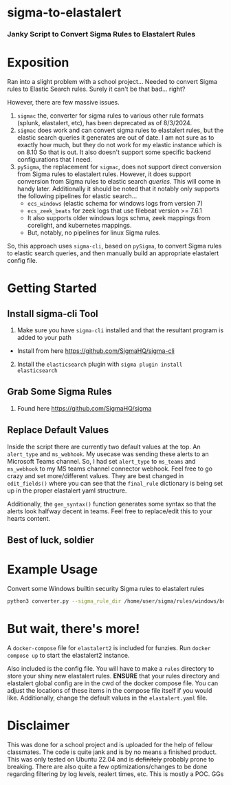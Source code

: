 # sigma-to-elastalert
### Janky Script to Convert Sigma Rules to Elastalert Rules 

# Exposition
Ran into a slight problem with a school project... Needed to convert Sigma rules to Elastic Search rules. Surely it can't be that bad... right?

However, there are few massive issues.

1. `sigmac` the, converter for sigma rules to various other rule formats (splunk, elastalert, etc), has been deprecated as of 8/3/2024.
2. `sigmac` does work and can convert sigma rules to elastalert rules, but the elastic search queries it generates are out of date. I am not sure as to exactly how much, but they do not work for my elastic instance which is on 8.10 So that is out. It also doesn't support some specific backend configurations that I need. 
3. `pySigma`, the replacement for `sigmac`, does not support direct conversion from Sigma rules to elastalert rules. However, it does support conversion from Sigma rules to elastic search *queries*. This will come in handy later. Additionally it should be noted that it notably only supports the following pipelines for elastic search...
	- `ecs_windows` (elastic schema for windows logs from version 7) 
	- `ecs_zeek_beats` for zeek logs that use filebeat version >= 7.6.1
	- It also supports older windows logs schma, zeek mappings from corelight, and kubernetes mappings.
	- But, notably, no pipelines for linux Sigma rules. 

So, this approach uses `sigma-cli`, based on `pySigma`, to convert Sigma rules to elastic search queries, and then manually build an appropriate elastalert config file. 

# Getting Started

## Install sigma-cli Tool
1. Make sure you have `sigma-cli` installed and that the resultant program is added to your path
- Install from here https://github.com/SigmaHQ/sigma-cli
2. Install the `elasticsearch` plugin with `sigma plugin install elasticsearch`

##  Grab Some Sigma Rules
1. Found here https://github.com/SigmaHQ/sigma 

## Replace Default Values
Inside the script there are currently two default values at the top. An `alert_type` and `ms_webhook`. My usecase was sending these alerts to an Microsoft Teams channel. So, I had set `alert_type` to `ms_teams` and `ms_webhook` to my MS teams channel connector webhook. Feel free to go crazy and set more/different values. They are best changed in `edit_fields()` where you can see that the `final_rule` dictionary is being set up in the proper elastalert yaml structrure. 

Additionally, the `gen_syntax()` function generates some syntax so that the alerts look halfway decent in teams. Feel free to replace/edit this to your hearts content. 

## Best of luck, soldier 

# Example Usage
Convert some Windows builtin security Sigma rules to elastalert rules
```bash
python3 converter.py --sigma_rule_dir /home/user/sigma/rules/windows/builtin/security --out_dir output
```

# But wait, there's more! 
A `docker-compose` file for `elastalert2` is included for funzies. Run `docker compose up` to start the elastalert2 instance. 

Also included is the config file. You will have to make a `rules` directory to store your shiny new elastalert rules. **ENSURE** that your rules directory and elastalert global config are in the cwd of the docker compose file. You can adjust the locations of these items in the compose file itself if you would like. Additionally, change the default values in the `elastalert.yaml` file. 

# Disclaimer 
This was done for a school project and is uploaded for the help of fellow classmates. The code is quite jank and is by no means a finished product. This was only tested on Ubuntu 22.04 and is ~~definitely~~ probably prone to breaking. There are also quite a few optimizations/changes to be done regarding filtering by log levels, realert times, etc. This is mostly a POC. GGs
